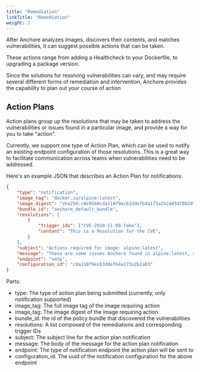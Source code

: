 ```yaml
---
title: "Remediation"
linkTitle: "Remediation"
weight: 2
---
```


After Anchore analyzes images, discovers their contents, and matches vulnerabilities, it can suggest possible actions that can be taken.

These actions range from adding a Healthcheck to your Dockerfile, to upgrading a package version. 

Since the solutions for resolving vulnerabilities can vary, and may require several different forms of remediation and intervention, Anchore provides the capability to plan out your course of action

## Action Plans

Action plans group up the resolutions that may be taken to address the vulnerabilities or issues found in a particular image, and provide a way for you to take "action".

Currently, we support one type of Action Plan, which can be used to notify an existing endpoint configuration of those resolutions. This is a great way to facilitate communication across teams when vulnerabilities need to be addressed. 

Here's an example JSON that describes an Action Plan for notifications:
```json
{
    "type": "notification",
    "image_tag": "docker.io/alpine:latest",
    "image_digest": "sha256:c0e9560cda118f9ec63ddefb4a173a2b2a0347082d7dff7dc14272e7841a5b5a",
    "bundle_id": "anchore_default_bundle",
    "resolutions": [
        {
            "trigger_ids": ["CVE-2020-11-09-fake"],
            "content": "This is a Resolution for the CVE",
        }
    ],
    "subject": "Actions required for image: alpine:latest",
    "message": "These are some issues Anchore found in alpine:latest, and how to resolve them",
    "endpoint": "smtp",
    "configuration_id": "cda118f9ec63ddefb4a173a2b2a03"
}
```

Parts:
* type: The type of action plan being submitted (currently, only notification supported)
* image_tag: The full image tag of the image requiring action
* image_tag: The image digest of the image requiring action
* bundle_id: the id of the policy bundle that discovered the vulnerabilities
* resolutions: A list composed of the remediations and corresponding trigger IDs
* subject: The subject line for the action plan notification
* message: The body of the message for the action plan notification
* endpoint: The type of notification endpoint the action plan will be sent to
* configuration_id: The uuid of the notification configuration for the above endpoint

